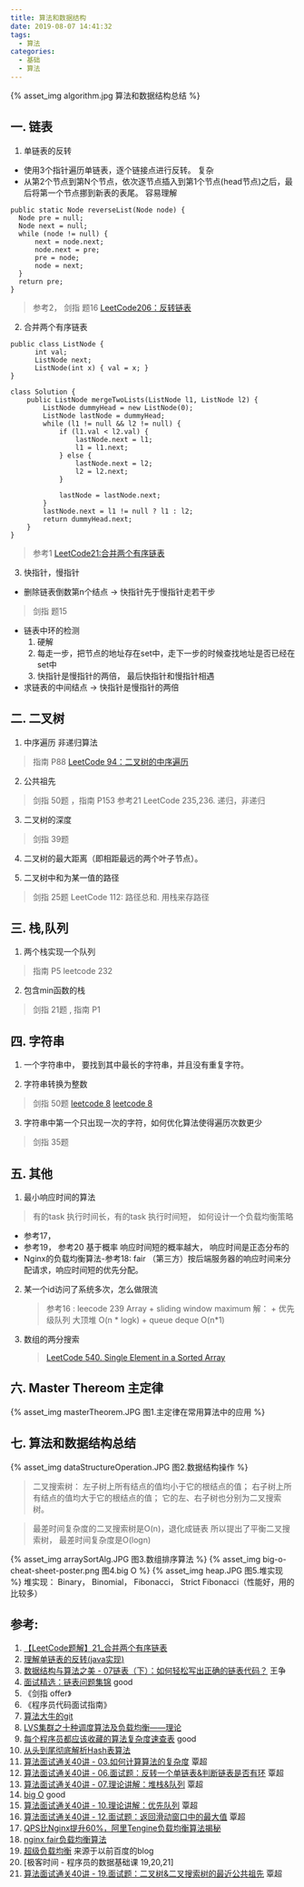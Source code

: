 ```yaml
---
title: 算法和数据结构
date: 2019-08-07 14:41:32
tags:
  - 算法
categories:
  - 基础
  - 算法
---
```


<p hidden></p>
<!-- more -->


{% asset_img  algorithm.jpg  算法和数据结构总结 %}

## 一. 链表
1. 单链表的反转
+  使用3个指针遍历单链表，逐个链接点进行反转。 复杂
+  从第2个节点到第N个节点，依次逐节点插入到第1个节点(head节点)之后，最后将第一个节点挪到新表的表尾。 容易理解

```
public static Node reverseList(Node node) {
  Node pre = null;
  Node next = null;
  while (node != null) {
      next = node.next;
      node.next = pre;
      pre = node;
      node = next;
  }
  return pre;
}
```
> 参考2， 剑指 题16 
> [LeetCode206：反转链表](https://github.com/MisterBooo/LeetCodeAnimation/blob/master/notes/LeetCode%E7%AC%AC206%E5%8F%B7%E9%97%AE%E9%A2%98%EF%BC%9A%E5%8F%8D%E8%BD%AC%E9%93%BE%E8%A1%A8.md)

2. 合并两个有序链表

```
public class ListNode {
      int val;
      ListNode next;
      ListNode(int x) { val = x; }
}

class Solution {
    public ListNode mergeTwoLists(ListNode l1, ListNode l2) {
        ListNode dummyHead = new ListNode(0);
        ListNode lastNode = dummyHead;
        while (l1 != null && l2 != null) {
            if (l1.val < l2.val) {
                lastNode.next = l1;
                l1 = l1.next;
            } else {
                lastNode.next = l2;
                l2 = l2.next;
            }
            
            lastNode = lastNode.next;
        }
        lastNode.next = l1 != null ? l1 : l2;
        return dummyHead.next;
    }
}
```
> 参考1
> [LeetCode21:合并两个有序链表](https://github.com/MisterBooo/LeetCodeAnimation/blob/master/notes/LeetCode%E7%AC%AC21%E5%8F%B7%E9%97%AE%E9%A2%98%EF%BC%9A%E5%90%88%E5%B9%B6%E4%B8%A4%E4%B8%AA%E6%9C%89%E5%BA%8F%E9%93%BE%E8%A1%A8.md)

3. 快指针，慢指针
+ 删除链表倒数第n个结点 ->  快指针先于慢指针走若干步 
> 剑指 题15 
+ 链表中环的检测 
  1. 硬解 
  2. 每走一步，把节点的地址存在set中，走下一步的时候查找地址是否已经在set中
  3. 快指针是慢指针的两倍， 最后快指针和慢指针相遇
+ 求链表的中间结点 -> 快指针是慢指针的两倍


## 二. 二叉树
1. 中序遍历   非递归算法
> 指南 P88
> [LeetCode 94：二叉树的中序遍历](https://github.com/MisterBooo/LeetCodeAnimation/blob/master/notes/LeetCode%E7%AC%AC94%E5%8F%B7%E9%97%AE%E9%A2%98%EF%BC%9A%E4%BA%8C%E5%8F%89%E6%A0%91%E7%9A%84%E4%B8%AD%E5%BA%8F%E9%81%8D%E5%8E%86.md)

2. 公共祖先 
> 剑指 50题 ，指南 P153 
> 参考21 LeetCode 235,236. 递归，非递归

3. 二叉树的深度
> 剑指 39题

4. 二叉树的最大距离（即相距最远的两个叶子节点）。

5. 二叉树中和为某一值的路径
> 剑指 25题
> LeetCode 112: 路径总和. 用栈来存路径


## 三. 栈,队列
1. 两个栈实现一个队列
> 指南 P5
> leetcode 232

2. 包含min函数的栈
> 剑指 21题 , 指南 P1

## 四. 字符串
1.  一个字符串中， 要找到其中最长的字符串，并且没有重复字符。

2. 字符串转换为整数
> 剑指 50题
> [leetcode 8](https://blog.csdn.net/u010651249/article/details/85709554)
> [leetcode 8](https://github.com/grandyang/leetcode/issues/8)

3. 字符串中第一个只出现一次的字符，如何优化算法使得遍历次数更少
> 剑指 35题

## 五. 其他
1. 最小响应时间的算法
> 有的task 执行时间长，有的task 执行时间短， 如何设计一个负载均衡策略

  + 参考17， 
  + 参考19， 参考20   基于概率  响应时间短的概率越大， 响应时间是正态分布的
  + Nginx的负载均衡算法-参考18: fair （第三方）按后端服务器的响应时间来分配请求，响应时间短的优先分配。 

2. 某一个id访问了系统多次，怎么做限流
   > 参考16 : leecode 239  Array + sliding window maximum
     解： 
       + 优先级队列 大顶堆  O(n * logk)
       + queue deque  O(n*1)

3. 数组的两分搜索
   > [LeetCode 540. Single Element in a Sorted Array](https://github.com/grandyang/leetcode/issues/540)
   
## 六. Master Thereom  主定律
{% asset_img  masterTheorem.JPG  图1.主定律在常用算法中的应用 %}

## 七. 算法和数据结构总结

{% asset_img  dataStructureOperation.JPG  图2.数据结构操作 %}

> 二叉搜索树：
左子树上所有结点的值均小于它的根结点的值； 
右子树上所有结点的值均大于它的根结点的值； 
它的左、右子树也分别为二叉搜索树。

> 最差时间复杂度的二叉搜索树是O(n)，退化成链表
所以提出了平衡二叉搜索树， 最差时间复杂度是O(logn)

{% asset_img  arraySortAlg.JPG  图3.数组排序算法 %}
{% asset_img  big-o-cheat-sheet-poster.png  图4.big O %}
{% asset_img  heap.JPG  图5.堆实现 %}
堆实现： Binary， Binomial， Fibonacci， Strict Fibonacci（性能好，用的比较多）


## 参考:
1. [【LeetCode题解】21_合并两个有序链表](https://www.cnblogs.com/xugenpeng/p/9850372.html)
2. [理解单链表的反转(java实现)](https://www.cnblogs.com/keeya/p/9218352.html)
3. [数据结构与算法之美 - 07链表（下）：如何轻松写出正确的链表代码？]() 王争
4. [面试精选：链表问题集锦](http://wuchong.me/blog/2014/03/25/interview-link-questions/) good
5. 《剑指 offer》
6. 《程序员代码面试指南》
7. [算法大牛的git](https://github.com/julycoding/The-Art-Of-Programming-By-July)
8. [LVS集群之十种调度算法及负载均衡——理论](http://blog.csdn.net/scape1989/article/details/21085659)
9. [每个程序员都应该收藏的算法复杂度速查表](http://www.codeceo.com/article/algorithm-complexity-table.html) good
10. [从头到尾彻底解析Hash表算法](https://yq.aliyun.com/articles/38838)
11. [算法面试通关40讲 - 03.如何计算算法的复杂度]()  覃超
12. [算法面试通关40讲 - 06.面试题：反转一个单链表&判断链表是否有环]()  覃超
13. [算法面试通关40讲 - 07.理论讲解：堆栈&队列]() 覃超
14. [big O](https://www.bigocheatsheet.com/) good
15. [算法面试通关40讲 - 10.理论讲解：优先队列]() 覃超
16. [算法面试通关40讲 - 12.面试题：返回滑动窗口中的最大值]() 覃超
17. [QPS比Nginx提升60%，阿里Tengine负载均衡算法揭秘](https://mp.weixin.qq.com/s?__biz=MjM5MDE0Mjc4MA==&mid=2651017589&idx=2&sn=32a472b8e805666b197505f1acc9af83&chksm=bdbea9268ac92030342933d37ecb1b9754b5d1d6e5a2935c331098669b3f4a44909e628532dd&scene=27#wechat_redirect)
18. [nginx fair负载均衡算法](https://github.com/gnosek/nginx-upstream-fair)
19. [超级负载均衡](https://blog.csdn.net/iteye_14001/article/details/82098361)  来源于以前百度的blog
20. [极客时间 - 程序员的数据基础课 19,20,21]
21. [算法面试通关40讲 - 19.面试题：二叉树&二叉搜索树的最近公共祖先]() 覃超